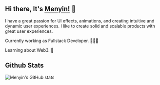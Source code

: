 ## Hi there, It's [Menyin!](https://menyinchang.com) 👋

I have a great passion for UI effects, animations, and creating intuitive and dynamic user experiences. I like to create solid and scalable products with great user experiences.

Currently working as Fullstack Developer. 👨🏻‍💻

Learning about Web3. 🚀

## Github Stats
![Menyin's GitHub stats](https://github-readme-stats.vercel.app/api?username=menyinch&show_icons=true&theme=dark&count_private=true&hide=contribs,prs)
